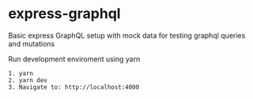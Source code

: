 # express-graphql

Basic express GraphQL setup with mock data for testing graphql queries and mutations

Run development enviroment using yarn

```
1. yarn
2. yarn dev
3. Navigate to: http://localhost:4000
```
